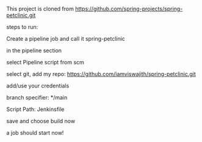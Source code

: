 This project is cloned from https://github.com/spring-projects/spring-petclinic.git

steps to run:

Create a pipeline job and call it spring-petclinic

in the pipeline section

select Pipeline script from scm

select git, add my repo: https://github.com/iamviswajith/spring-petclinic.git

add/use your credentials 

branch specifier: */main

Script Path: Jenkinsfile

save and choose build now

a job should start now!
